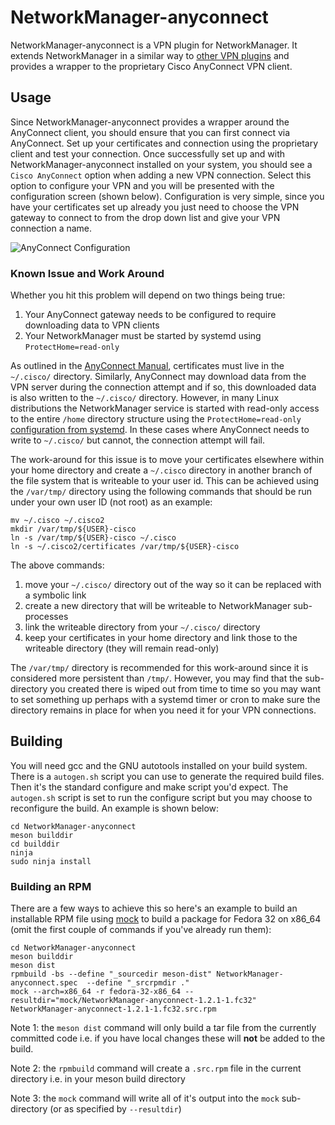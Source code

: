 # NetworkManager-anyconnect

NetworkManager-anyconnect is a VPN plugin for NetworkManager.  It extends NetworkManager in a similar way to [other VPN plugins](https://wiki.gnome.org/Projects/NetworkManager/VPN) and provides a wrapper to the proprietary Cisco AnyConnect VPN client.

## Usage

Since NetworkManager-anyconnect provides a wrapper around the AnyConnect client, you should ensure that you can first connect via AnyConnect.  Set up your certificates and connection using the proprietary client and test your connection.  Once successfully set up and with NetworkManager-anyconnect installed on your system, you should see a `Cisco AnyConnect` option when adding a new VPN connection.  Select this option to configure your VPN and you will be presented with the configuration screen (shown below).  Configuration is very simple, since you have your certificates set up already you just need to choose the VPN gateway to connect to from the drop down list and give your VPN connection a name.

![AnyConnect Configuration](https://user-images.githubusercontent.com/1632332/86220337-5e8ea680-bb7b-11ea-93c7-a95dfa3340f1.png "AnyConnect Configuration")

### Known Issue and Work Around

Whether you hit this problem will depend on two things being true:
1. Your AnyConnect gateway needs to be configured to require downloading data to VPN clients
2. Your NetworkManager must be started by systemd using `ProtectHome=read-only`

As outlined in the [AnyConnect Manual](https://www.cisco.com/c/en/us/td/docs/security/vpn_client/anyconnect/anyconnect48/administration/guide/b_AnyConnect_Administrator_Guide_4-8.pdf), certificates must live in the `~/.cisco/` directory.  Similarly, AnyConnect may download data from the VPN server during the connection attempt and if so, this downloaded data is also written to the `~/.cisco/` directory.  However, in many Linux distributions the NetworkManager service is started with read-only access to the entire `/home` directory structure using the `ProtectHome=read-only` [configuration from systemd](https://www.freedesktop.org/software/systemd/man/systemd.exec.html).  In these cases where AnyConnect needs to write to `~/.cisco/` but cannot, the connection attempt will fail.

The work-around for this issue is to move your certificates elsewhere within your home directory and create a `~/.cisco` directory in another branch of the file system that is writeable to your user id.  This can be achieved using the `/var/tmp/` directory using the following commands that should be run under your own user ID (not root) as an example:

```shell
mv ~/.cisco ~/.cisco2
mkdir /var/tmp/${USER}-cisco
ln -s /var/tmp/${USER}-cisco ~/.cisco
ln -s ~/.cisco2/certificates /var/tmp/${USER}-cisco
```

The above commands:
1. move your `~/.cisco/` directory out of the way so it can be replaced with a symbolic link
2. create a new directory that will be writeable to NetworkManager sub-processes
3. link the writeable directory from your `~/.cisco/` directory
4. keep your certificates in your home directory and link those to the writeable directory (they will remain read-only)

The `/var/tmp/` directory is recommended for this work-around since it is considered more persistent than `/tmp/`.  However, you may find that the sub-directory you created there is wiped out from time to time so you may want to set something up perhaps with a systemd timer or cron to make sure the directory remains in place for when you need it for your VPN connections.

## Building

You will need gcc and the GNU autotools installed on your build system.  There is a `autogen.sh` script you can use to generate the required build files.  Then it's the standard configure and make script you'd expect.  The `autogen.sh` script is set to run the configure script but you may choose to reconfigure the build.  An example is shown below:

```shell
cd NetworkManager-anyconnect
meson builddir
cd builddir
ninja
sudo ninja install
```

### Building an RPM

There are a few ways to achieve this so here's an example to build an installable RPM file using [mock](https://github.com/rpm-software-management/mock) to build a package for Fedora 32 on x86_64 (omit the first couple of commands if you've already run them):

```shell
cd NetworkManager-anyconnect
meson builddir
meson dist
rpmbuild -bs --define "_sourcedir meson-dist" NetworkManager-anyconnect.spec  --define "_srcrpmdir ."
mock --arch=x86_64 -r fedora-32-x86_64 --resultdir="mock/NetworkManager-anyconnect-1.2.1-1.fc32" NetworkManager-anyconnect-1.2.1-1.fc32.src.rpm
```

Note 1: the `meson dist` command will only build a tar file from the currently committed code i.e. if you have local changes these will **not** be added to the build.

Note 2: the `rpmbuild` command will create a `.src.rpm` file in the current directory i.e. in your meson build directory

Note 3: the `mock` command will write all of it's output into the `mock` sub-directory (or as specified by `--resultdir`)
